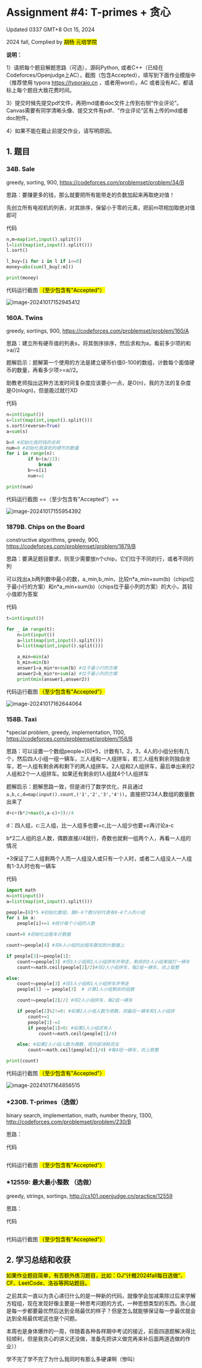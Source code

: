 # Assignment #4: T-primes + 贪心

Updated 0337 GMT+8 Oct 15, 2024

2024 fall, Complied by <mark>胡杨 元培学院</mark>



**说明：**

1）请把每个题目解题思路（可选），源码Python, 或者C++（已经在Codeforces/Openjudge上AC），截图（包含Accepted），填写到下面作业模版中（推荐使用 typora https://typoraio.cn ，或者用word）。AC 或者没有AC，都请标上每个题目大致花费时间。

3）提交时候先提交pdf文件，再把md或者doc文件上传到右侧“作业评论”。Canvas需要有同学清晰头像、提交文件有pdf、"作业评论"区有上传的md或者doc附件。

4）如果不能在截止前提交作业，请写明原因。



## 1. 题目

### 34B. Sale

greedy, sorting, 900, https://codeforces.com/problemset/problem/34/B



思路：要赚更多的钱，那么就要把所有能带走的负数加起来再取绝对值！

先创立所有电视机的列表，对其排序，保留小于零的元素，把前m项相加取绝对值即可



代码

```python
n,m=map(int,input().split())
l=list(map(int,input().split()))
l.sort()

l_buy=[i for i in l if i<=0]
money=abs(sum(l_buy[:m]))

print(money)

```



代码运行截图 <mark>（至少包含有"Accepted"）</mark>

![image-20241017152945412](https://s2.loli.net/2024/10/17/VgMa4vduLXPKlUJ.png)



### 160A. Twins

greedy, sortings, 900, https://codeforces.com/problemset/problem/160/A

思路：建立所有硬币值的列表s，将其倒序排序，然后求和为a，看前多少项的和>a//2



题解启示：题解第一个使用的方法是建立硬币价值0-100的数组，计数每个面值硬币的数量，再看多少项>=a//2。

助教老师指出这种方法发时间复杂度应该要小一点，是O(n)，我的方法的复杂度是O(nlogn)，但是能过就行XD



代码

```python
n=int(input())
s=list(map(int,input().split()))
s.sort(reverse=True)
a=sum(s)

b=0 #初始化我的钱的总和
num=0 #初始化我拿到的硬币的数量
for i in range(n):
        if b>(a//2):
            break
        b+=s[i]
        num+=1

print(num)

```



代码运行截图 ==（至少包含有"Accepted"）==

![image-20241017155954392](https://s2.loli.net/2024/10/17/W4f51qtOAdSiz2V.png)



### 1879B. Chips on the Board

constructive algorithms, greedy, 900, https://codeforces.com/problemset/problem/1879/B

思路：要满足题目要求，则至少需要放n个chip，它们位于不同的行，或者不同的列

可以找出a,b两列数中最小的数，a_min,b_min，比较n*a_min+sum(b)（chips位于最小行的方案）和n\*a_min+sum(b)（chips位于最小列的方案）的大小，其较小值即为答案



代码

```python
t=int(input())

for _ in range(t):
    n=int(input())
    a=list(map(int,input().split()))
    b=list(map(int,input().split()))

    a_min=min(a)
    b_min=min(b)
    answer1=a_min*n+sum(b) #位于最小行的方案
    answer2=b_min*n+sum(a) #位于最小列的方案
    print(min(answer1,answer2))

```



代码运行截图 <mark>（至少包含有"Accepted"）</mark>

![image-20241017162644064](C:\Users\胡杨\AppData\Roaming\Typora\typora-user-images\image-20241017162644064.png)



### 158B. Taxi

*special problem, greedy, implementation, 1100, https://codeforces.com/problemset/problem/158/B

思路：可以设置一个数组people=[0]*5，计数有1，2，3，4人的小组分别有几个，然后四人小组一组一辆车，三人组和一人组拼车，若三人组有剩余则独自坐车，若一人组有剩余再和剩下的两人组拼车。2人组和2人组拼车，最后单出来的2人组和2个一人组拼车。如果还有剩余的1人组就4个1人组拼车



题解启示：题解思路一致，但是进行了数学优化，并且通过`a,b,c,d=map(input().count,('1','2','3','4'))`，直接把1234人数组的数量数出来了

```python
d+c+(b*2+max(0,a-c)+3)//4
```

d：四人组，c:三人组，比一人组多也要+c,比一人组少也要+c再讨论a-c

b*2二人组的总人数，偶数直接//4就行，奇数也就剩一组两个人，再看一人组的情况

+3保证了二人组剩两个人而一人组没人或只有一个人时，或者二人组没人一人组有1-3人时也有一辆车



代码

```python
import math
n=int(input())
a=list(map(int,input().split()))

people=[0]*5 #初始化数组，第0-4个数分别代表有0-4个人的小组
for i in a:
    people[i]+=1 #统计每个小组的人数

count=0 #初始化出租车计数器

count+=people[4] #将4人小组的出租车数加到计数器上

if people[3]>=people[1]:
    count+=people[3] #将3人小组和1人小组拼车并带走，剩余的3人小组单独打一辆车
    count+=math.ceil(people[2]/2)#将2人小组拼车，每2组一辆车，向上取整

else:
    count+=people[3] #将3人小组和1人小组拼车并带走
    people[1] -= people[3]  # 计算1人小组剩余的组数

    count+=people[2]//2 #将2人小组拼车，每2组一辆车

    if people[2]%2!=0: #如果2人小组人数为奇数，则最后一辆车和1人小组拼
        count+=1
        people[1]-=2
        if people[1]>0: #如果1人小组还有人
            count+=math.ceil(people[1]/4)

    else: #如果2人小组人数为偶数，则内部消耗完全
        count+=math.ceil(people[1]/4) #每4组一辆车，向上取整

print(count)
```



代码运行截图 <mark>（至少包含有"Accepted"）</mark>

![image-20241017164856515](https://s2.loli.net/2024/10/17/aVqBpL182xe5Dow.png)



### *230B. T-primes（选做）

binary search, implementation, math, number theory, 1300, http://codeforces.com/problemset/problem/230/B

思路：



代码

```python


```



代码运行截图 <mark>（至少包含有"Accepted"）</mark>





### *12559: 最大最小整数 （选做）

greedy, strings, sortings, http://cs101.openjudge.cn/practice/12559

思路：



代码

```python


```



代码运行截图 <mark>（至少包含有"Accepted"）</mark>





## 2. 学习总结和收获

<mark>如果作业题目简单，有否额外练习题目，比如：OJ“计概2024fall每日选做”、CF、LeetCode、洛谷等网站题目。</mark>

之前其实一直以为贪心递归什么的是一种新的代码，就像学会加减乘除过后来学解方程组，现在发现好像主要是一种思考问题的方式，一种思想类型的东西。贪心就是每一步都要最优然后达到全局最优的样子？但是怎么就能够保证每一步最优就会达到全局最优呢这也是个问题。

本周也是身体爆炸的一周，伴随着各种各样期中考试的接近，前面四道题解决得比较顺利，但是我贪心的讲义还没做，准备先把讲义做完再来补后面两道选做的作业））

学不完了学不完了为什么我同时有那么多硬课啊（惨叫）




